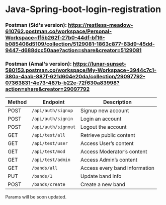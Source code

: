 # Java-Spring-boot-login-registration

### Postman (Sid's version): https://restless-meadow-610762.postman.co/workspace/Personal-Workspace~ff5b262f-27b0-44df-bf16-b085406d5109/collection/5129081-1863c877-63d9-45dd-9447-d688dcc50aae?action=share&creator=5129081
### Postman (Amal's version): https://lunar-sunset-580153.postman.co/workspace/My-Workspace~3944c7c1-380a-4aab-887f-621d604e20da/collection/29097792-07363831-4e73-487b-b22e-72f630a83998?action=share&creator=29097792


| Method | Endpoint                  | Description                   |
|--------|---------------------------|-------------------------------|
| POST   | `/api/auth/signup`        | Signup new account            |
| POST   | `/api/auth/signin`        | Login an account              |
| POST   | `/api/auth/signout`       | Logout the account            |
| GET    | `/api/test/all`           | Retrieve public content       |
| GET    | `/api/test/user`          | Access User’s content         |
| GET    | `/api/test/mod`           | Access Moderator’s content    |
| GET    | `/api/test/admin`         | Access Admin’s content        |
| GET    | `/bands/all`              | Access every band information |
| PUT    | `/bands/1`                | Update band info              |
| POST   | `/bands/create`           | Create a new band             |

Params will be soon updated.
